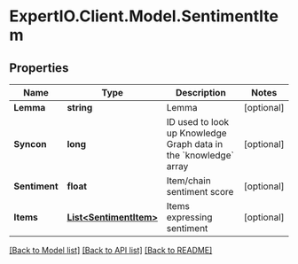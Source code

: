 
# ExpertIO.Client.Model.SentimentItem

## Properties

Name | Type | Description | Notes
------------ | ------------- | ------------- | -------------
**Lemma** | **string** | Lemma | [optional] 
**Syncon** | **long** | ID used to look up Knowledge Graph data in the &#x60;knowledge&#x60; array | [optional] 
**Sentiment** | **float** | Item/chain sentiment score | [optional] 
**Items** | [**List&lt;SentimentItem&gt;**](SentimentItem.md) | Items expressing sentiment | [optional] 

[[Back to Model list]](../README.md#documentation-for-models)
[[Back to API list]](../README.md#documentation-for-api-endpoints)
[[Back to README]](../README.md)

